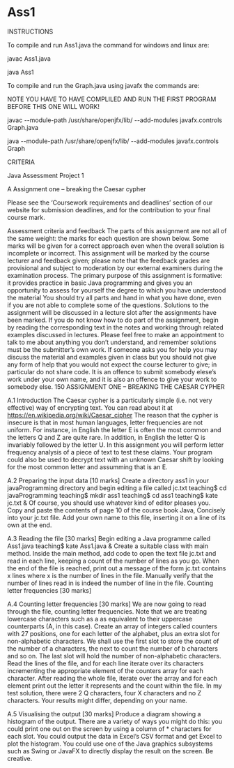 # Ass1

INSTRUCTIONS

To compile and run Ass1.java the command for windows and linux are:

  javac Ass1.java

  java Ass1

To compile and run the Graph.java using javafx the commands are:

  NOTE YOU HAVE TO HAVE COMPLILED AND RUN THE FIRST PROGRAM BEFORE THIS ONE WILL WORK!

  javac --module-path /usr/share/openjfx/lib/ --add-modules javafx.controls Graph.java

  java --module-path /usr/share/openjfx/lib/ --add-modules javafx.controls Graph


CRITERIA

Java Assessment Project 1

A Assignment one – breaking the Caesar cypher

Please see the ‘Coursework requirements and deadlines’ section of our website
for submission deadlines, and for the contribution to your final course mark.

Assessment criteria and feedback
The parts of this assignment are not all of the same weight: the marks for each
question are shown below. Some marks will be given for a correct approach
even when the overall solution is incomplete or incorrect.
This assignment will be marked by the course lecturer and feedback given;
please note that the feedback grades are provisional and subject to moderation
by our external examiners during the examination process.
The primary purpose of this assignment is formative: it provides practice
in basic Java programming and gives you an opportunity to assess for yourself
the degree to which you have understood the material
You should try all parts and hand in what you have done, even if you are
not able to complete some of the questions. Solutions to the assignment will be
discussed in a lecture slot after the assignments have been marked.
If you do not know how to do part of the assignment, begin by reading the
corresponding text in the notes and working through related examples discussed
in lectures. Please feel free to make an appointment to talk to me about anything you don’t understand, and remember solutions must be the submitter’s
own work.
If someone asks you for help you may discuss the material and examples
given in class but you should not give any form of help that you would not
expect the course lecturer to give; in particular do not share code. It is an
offence to submit somebody elese’s work under your own name, and it is also
an offence to give your work to somebody else.
150 ASSIGNMENT ONE – BREAKING THE CAESAR CYPHER

A.1 Introduction
The Caesar cypher is a particularly simple (i.e. not very effective) way of
encrypting text. You can read about it at
https://en.wikipedia.org/wiki/Caesar_cipher
The reason that the cypher is insecure is that in most human languages,
letter frequencies are not uniform. For instance, in English the letter E is often
the most common and the letters Q and Z are quite rare. In addition, in English
the letter Q is invariably followed by the letter U.
In this assignment you will perform letter frequency analysis of a piece of
text to test these claims. Your program could also be used to decrypt text with
an unknown Caesar shift by looking for the most common letter and assumming
that is an E.

A.2 Preparing the input data [10 marks]
 Create a directory ass1 in your javaProgramming directory and begin
editing a file called jc.txt
teaching$ cd javaProgramming
teaching$ mkdir ass1
teaching$ cd ass1
teaching$ kate jc.txt &
Of course, you should use whatever kind of editor pleases you.
 Copy and paste the contents of page 10 of the course book Java, Concisely
into your jc.txt file.
 Add your own name to this file, inserting it on a line of its own at the
end.

A.3 Reading the file [30 marks]
 Begin editing a Java programme called Ass1.java
teaching$ kate Ass1.java &
 Create a suitable class with main method.
 Inside the main method, add code to open the text file jc.txt and read
in each line, keeping a count of the number of lines as you go. When the
end of the file is reached, print out a message of the form
jc.txt contains x lines
where x is the number of lines in the file.
 Manually verify that the number of lines read in is indeed the number of
line in the file.
Counting letter frequencies [30 marks]

A.4 Counting letter frequencies [30 marks]
We are now going to read through the file, counting letter frequencies. Note that
we are treating lowercase characters such as a as equivalent to their uppercase
counterparts (A, in this case).
 Create an array of integers called counters with 27 positions, one for each
letter of the alphabet, plus an extra slot for non-alphabetic characters.
We shall use the first slot to store the count of the number of a characters,
the next to count the number of b characters and so on. The last slot will
hold the number of non-alphabetic characters.
 Read the lines of the file, and for each line iterate over its characters incrementing the appropriate element of the counters array for each character.
 After reading the whole file, iterate over the array and for each element
print out the letter it represents and the count within the file. In my test
solution, there were 2 Q characters, four X characters and no Z characters.
Your results might differ, depending on your name.

A.5 Visualising the output [30 marks]
Produce a diagram showing a histogram of the output. There are a variety
of ways you might do this: you could print one out on the screen by using a
column of * characters for each slot. You could output the data in Excel’s CSV
format and get Excel to plot the histogram. You could use one of the Java
graphics subsystems such as Swing or JavaFX to directly display the result on
the screen. Be creative.
